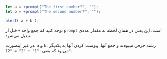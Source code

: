 ```js run demo
let a = +prompt("The first number?", "");
let b = +prompt("The second number?", "");

alert( a + b );
```

توجه کنید که جمع واحد `+` قبل از `prompt` است. این یعنی در همان لحظه به مقدار عددی تبدیل می‌شود.

در غیر اینصورت، `a` و `b`، رشته حرفی میبودند و جمع آنها، پیوست کردن آنها به یکدیگر می‌بود که یعنی:‌ `"1" + "2" = "12"`.
